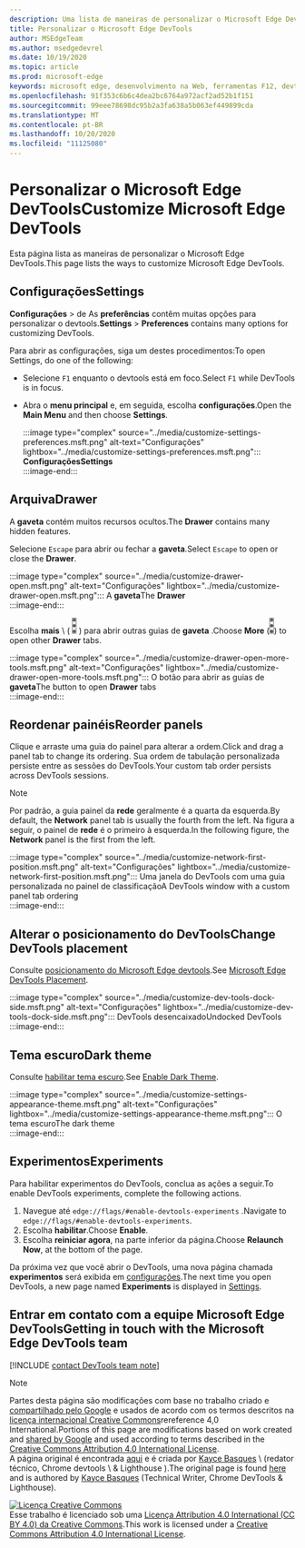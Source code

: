```yaml
---
description: Uma lista de maneiras de personalizar o Microsoft Edge DevTools
title: Personalizar o Microsoft Edge DevTools
author: MSEdgeTeam
ms.author: msedgedevrel
ms.date: 10/19/2020
ms.topic: article
ms.prod: microsoft-edge
keywords: microsoft edge, desenvolvimento na Web, ferramentas F12, devtools
ms.openlocfilehash: 91f353c6b6c4dea2bc6764a972acf2ad52b1f151
ms.sourcegitcommit: 99eee78698dc95b2a3fa638a5b063ef449899cda
ms.translationtype: MT
ms.contentlocale: pt-BR
ms.lasthandoff: 10/20/2020
ms.locfileid: "11125080"
---
```

<!-- Copyright Kayce Basques 

   Licensed under the Apache License, Version 2.0 (the "License");
   you may not use this file except in compliance with the License.
   You may obtain a copy of the License at

       https://www.apache.org/licenses/LICENSE-2.0

   Unless required by applicable law or agreed to in writing, software
   distributed under the License is distributed on an "AS IS" BASIS,
   WITHOUT WARRANTIES OR CONDITIONS OF ANY KIND, either express or implied.
   See the License for the specific language governing permissions and
   limitations under the License.  -->

# <span data-ttu-id="e5b69-104">Personalizar o Microsoft Edge DevTools</span><span class="sxs-lookup"><span data-stu-id="e5b69-104">Customize Microsoft Edge DevTools</span></span>  

  

<span data-ttu-id="e5b69-105">Esta página lista as maneiras de personalizar o Microsoft Edge DevTools.</span><span class="sxs-lookup"><span data-stu-id="e5b69-105">This page lists the ways to customize Microsoft Edge DevTools.</span></span>  

## <span data-ttu-id="e5b69-106">Configurações</span><span class="sxs-lookup"><span data-stu-id="e5b69-106">Settings</span></span>  

<span data-ttu-id="e5b69-107">**Configurações**  >  de As **preferências** contêm muitas opções para personalizar o devtools.</span><span class="sxs-lookup"><span data-stu-id="e5b69-107">**Settings** > **Preferences** contains many options for customizing DevTools.</span></span>  

<span data-ttu-id="e5b69-108">Para abrir as configurações, siga um destes procedimentos:</span><span class="sxs-lookup"><span data-stu-id="e5b69-108">To open Settings, do one of the following:</span></span>  

*   <span data-ttu-id="e5b69-109">Selecione `F1` enquanto o devtools está em foco.</span><span class="sxs-lookup"><span data-stu-id="e5b69-109">Select `F1` while DevTools is in focus.</span></span>  
*   <span data-ttu-id="e5b69-110">Abra o **menu principal** e, em seguida, escolha **configurações**.</span><span class="sxs-lookup"><span data-stu-id="e5b69-110">Open the **Main Menu** and then choose **Settings**.</span></span>  
    
    :::image type="complex" source="../media/customize-settings-preferences.msft.png" alt-text="Configurações" lightbox="../media/customize-settings-preferences.msft.png":::
       **<span data-ttu-id="e5b69-112">Configurações</span><span class="sxs-lookup"><span data-stu-id="e5b69-112">Settings</span></span>**  
    :::image-end:::  
    
## <span data-ttu-id="e5b69-113">Arquiva</span><span class="sxs-lookup"><span data-stu-id="e5b69-113">Drawer</span></span>  

<span data-ttu-id="e5b69-114">A **gaveta** contém muitos recursos ocultos.</span><span class="sxs-lookup"><span data-stu-id="e5b69-114">The **Drawer** contains many hidden features.</span></span>  

<span data-ttu-id="e5b69-115">Selecione `Escape` para abrir ou fechar a **gaveta**.</span><span class="sxs-lookup"><span data-stu-id="e5b69-115">Select `Escape` to open or close the **Drawer**.</span></span>  

:::image type="complex" source="../media/customize-drawer-open.msft.png" alt-text="Configurações" lightbox="../media/customize-drawer-open.msft.png":::
   <span data-ttu-id="e5b69-117">A **gaveta**</span><span class="sxs-lookup"><span data-stu-id="e5b69-117">The **Drawer**</span></span>  
:::image-end:::  

<span data-ttu-id="e5b69-118">Escolha **mais** \ ( ![ mais ][ImageMoreIcon] \) para abrir outras guias de **gaveta** .</span><span class="sxs-lookup"><span data-stu-id="e5b69-118">Choose **More** \(![More][ImageMoreIcon]\) to open other **Drawer** tabs.</span></span>  

:::image type="complex" source="../media/customize-drawer-open-more-tools.msft.png" alt-text="Configurações" lightbox="../media/customize-drawer-open-more-tools.msft.png":::
   <span data-ttu-id="e5b69-120">O botão para abrir as guias de **gaveta**</span><span class="sxs-lookup"><span data-stu-id="e5b69-120">The button to open **Drawer** tabs</span></span>  
:::image-end:::  

## <span data-ttu-id="e5b69-121">Reordenar painéis</span><span class="sxs-lookup"><span data-stu-id="e5b69-121">Reorder panels</span></span>  

<span data-ttu-id="e5b69-122">Clique e arraste uma guia do painel para alterar a ordem.</span><span class="sxs-lookup"><span data-stu-id="e5b69-122">Click and drag a panel tab to change its ordering.</span></span>  <span data-ttu-id="e5b69-123">Sua ordem de tabulação personalizada persiste entre as sessões do DevTools.</span><span class="sxs-lookup"><span data-stu-id="e5b69-123">Your custom tab order persists across DevTools sessions.</span></span>  

> [!NOTE]
> <span data-ttu-id="e5b69-124">Por padrão, a guia painel da **rede** geralmente é a quarta da esquerda.</span><span class="sxs-lookup"><span data-stu-id="e5b69-124">By default, the **Network** panel tab is usually the fourth from the left.</span></span>  <span data-ttu-id="e5b69-125">Na figura a seguir, o painel de **rede** é o primeiro à esquerda.</span><span class="sxs-lookup"><span data-stu-id="e5b69-125">In the following figure, the **Network** panel is the first from the left.</span></span>  

:::image type="complex" source="../media/customize-network-first-position.msft.png" alt-text="Configurações" lightbox="../media/customize-network-first-position.msft.png":::
   <span data-ttu-id="e5b69-127">Uma janela do DevTools com uma guia personalizada no painel de classificação</span><span class="sxs-lookup"><span data-stu-id="e5b69-127">A DevTools window with a custom panel tab ordering</span></span>  
:::image-end:::  

## <span data-ttu-id="e5b69-128">Alterar o posicionamento do DevTools</span><span class="sxs-lookup"><span data-stu-id="e5b69-128">Change DevTools placement</span></span>  

<span data-ttu-id="e5b69-129">Consulte [posicionamento do Microsoft Edge devtools][DevToolsPlacement].</span><span class="sxs-lookup"><span data-stu-id="e5b69-129">See [Microsoft Edge DevTools Placement][DevToolsPlacement].</span></span>  

:::image type="complex" source="../media/customize-dev-tools-dock-side.msft.png" alt-text="Configurações" lightbox="../media/customize-dev-tools-dock-side.msft.png":::
   <span data-ttu-id="e5b69-131">DevTools desencaixado</span><span class="sxs-lookup"><span data-stu-id="e5b69-131">Undocked DevTools</span></span>  
:::image-end:::  

## <span data-ttu-id="e5b69-132">Tema escuro</span><span class="sxs-lookup"><span data-stu-id="e5b69-132">Dark theme</span></span>  

<span data-ttu-id="e5b69-133">Consulte [habilitar tema escuro][DarkTheme].</span><span class="sxs-lookup"><span data-stu-id="e5b69-133">See [Enable Dark Theme][DarkTheme].</span></span>  

:::image type="complex" source="../media/customize-settings-appearance-theme.msft.png" alt-text="Configurações" lightbox="../media/customize-settings-appearance-theme.msft.png":::
   <span data-ttu-id="e5b69-135">O tema escuro</span><span class="sxs-lookup"><span data-stu-id="e5b69-135">The dark theme</span></span>  
:::image-end:::  

## <span data-ttu-id="e5b69-136">Experimentos</span><span class="sxs-lookup"><span data-stu-id="e5b69-136">Experiments</span></span>  

<span data-ttu-id="e5b69-137">Para habilitar experimentos do DevTools, conclua as ações a seguir.</span><span class="sxs-lookup"><span data-stu-id="e5b69-137">To enable DevTools experiments, complete the following actions.</span></span>  

1.  <span data-ttu-id="e5b69-138">Navegue até `edge://flags/#enable-devtools-experiments` .</span><span class="sxs-lookup"><span data-stu-id="e5b69-138">Navigate to `edge://flags/#enable-devtools-experiments`.</span></span>  
1.  <span data-ttu-id="e5b69-139">Escolha **habilitar**.</span><span class="sxs-lookup"><span data-stu-id="e5b69-139">Choose **Enable**.</span></span>  
1.  <span data-ttu-id="e5b69-140">Escolha **reiniciar agora**, na parte inferior da página.</span><span class="sxs-lookup"><span data-stu-id="e5b69-140">Choose **Relaunch Now**, at the bottom of the page.</span></span>  

<span data-ttu-id="e5b69-141">Da próxima vez que você abrir o DevTools, uma nova página chamada **experimentos** será exibida em [configurações](#settings).</span><span class="sxs-lookup"><span data-stu-id="e5b69-141">The next time you open DevTools, a new page named **Experiments** is displayed in [Settings](#settings).</span></span>  

## <span data-ttu-id="e5b69-142">Entrar em contato com a equipe Microsoft Edge DevTools</span><span class="sxs-lookup"><span data-stu-id="e5b69-142">Getting in touch with the Microsoft Edge DevTools team</span></span>  

[!INCLUDE [contact DevTools team note](../includes/contact-devtools-team-note.md)]  

<!-- image links -->  

[ImageMoreIcon]: ../media/more-icon.msft.png  

<!-- links -->  

[DevToolsPlacement]: ./placement.md "Alterar o posicionamento do Microsoft Edge DevTools | Documentos da Microsoft"  
[DarkTheme]: ./dark-theme.md "Habilitar tema escuro no Microsoft Edge DevTools | Documentos da Microsoft"  

> [!NOTE]
> <span data-ttu-id="e5b69-145">Partes desta página são modificações com base no trabalho criado e [compartilhado pelo Google][GoogleSitePolicies] e usados de acordo com os termos descritos na [licença internacional Creative Commons][CCA4IL]rereference 4,0 International.</span><span class="sxs-lookup"><span data-stu-id="e5b69-145">Portions of this page are modifications based on work created and [shared by Google][GoogleSitePolicies] and used according to terms described in the [Creative Commons Attribution 4.0 International License][CCA4IL].</span></span>  
> <span data-ttu-id="e5b69-146">A página original é encontrada [aqui](https://developers.google.com/web/tools/chrome-devtools/customize/index) e é criada por [Kayce Basques][KayceBasques] \ (redator técnico, Chrome devtools \ & Lighthouse \).</span><span class="sxs-lookup"><span data-stu-id="e5b69-146">The original page is found [here](https://developers.google.com/web/tools/chrome-devtools/customize/index) and is authored by [Kayce Basques][KayceBasques] \(Technical Writer, Chrome DevTools \& Lighthouse\).</span></span>  

[![Licença Creative Commons][CCby4Image]][CCA4IL]  
<span data-ttu-id="e5b69-148">Esse trabalho é licenciado sob uma [Licença Attribution 4.0 International (CC BY 4.0) da Creative Commons][CCA4IL].</span><span class="sxs-lookup"><span data-stu-id="e5b69-148">This work is licensed under a [Creative Commons Attribution 4.0 International License][CCA4IL].</span></span>  

[CCA4IL]: https://creativecommons.org/licenses/by/4.0  
[CCby4Image]: https://i.creativecommons.org/l/by/4.0/88x31.png  
[GoogleSitePolicies]: https://developers.google.com/terms/site-policies  
[KayceBasques]: https://developers.google.com/web/resources/contributors/kaycebasques  
